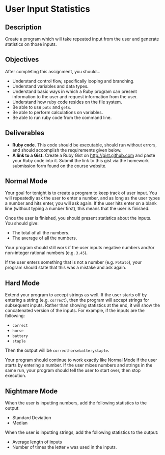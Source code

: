 # User Input Statistics

## Description

Create a program which will take repeated input from the user and generate statistics on those inputs.

## Objectives

After completing this assignment, you should...

* Understand control flow, specifically looping and branching.
* Understand variables and data types.
* Understand basic ways in which a Ruby program can present information to the user and request information from the user.
* Understand how ruby code resides on the file system.
* Be able to use `puts` and `gets`.
* Be able to perform calculations on variables.
* Be able to run ruby code from the command line.

## Deliverables

* **Ruby code.** This code should be executable, should run without errors, and should accomplish the requirements given below.
* **A link to a Gist.** Create a Ruby Gist on http://gist.github.com and paste your Ruby code into it.  Submit the link to this gist via the homework submission form found on the course website.

## Normal Mode

Your goal for tonight is to create a program to keep track of user input.  You will repeatedly ask the user to enter a number, and as long as the user types a number and hits enter, you will ask again.  If the user hits enter on a blank line (without typing a number first), this means that the user is finished.

Once the user is finished, you should present statistics about the inputs.  You should give:

* The total of all the numbers.
* The average of all the numbers.

Your program should still work if the user inputs negative numbers and/or non-integer rational numbers (e.g. `3.45`).

If the user enters something that is not a number (e.g. `Potato`), your program should state that this was a mistake and ask again.

## Hard Mode

Extend your program to accept strings as well.  If the user starts off by entering a string (e.g. `correct`), then the program will accept strings for subsequent inputs.  Rather than showing statistics at the end, it will show the concatenated version of the inputs.  For example, if the inputs are the following:

* `correct`
* `horse`
* `battery`
* `staple`

Then the output will be `correcthorsebatterystaple`.

Your program should continue to work exactly like Normal Mode if the user starts by entering a number.  If the user mixes numbers and strings in the same run, your program should tell the user to start over, then stop execution.

## Nightmare Mode

When the user is inputting numbers, add the following statistics to the output:

* Standard Deviation
* Median

When the user is inputting strings, add the following statistics to the output:

* Average length of inputs
* Number of times the letter `e` was used in the inputs.
